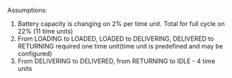 Assumptions: 
1. Battery capacity is changing on 2% per time unit. Total for full cycle on 22% (11 time units)
2. From LOADING to LOADED, LOADED to DELIVERING, DELIVERED to RETURNING required one time unit(time unit is predefined and may be configured)
3. From DELIVERING to DELIVERED, from RETURNING to IDLE - 4 time units
